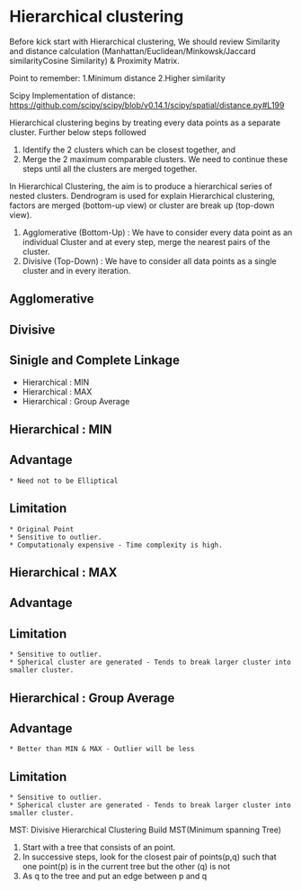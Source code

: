 # Hierarchical clustering 

Before kick start with Hierarchical clustering, We should review Similarity and distance calculation (Manhattan/Euclidean/Minkowsk/Jaccard similarityCosine Similarity) & Proximity Matrix.

Point to remember:
  1.Minimum distance
  2.Higher similarity
  
Scipy Implementation of distance:   https://github.com/scipy/scipy/blob/v0.14.1/scipy/spatial/distance.py#L199

Hierarchical clustering begins by treating every data points as a separate cluster. Further below steps followed
  1. Identify the 2 clusters which can be closest together, and
  2. Merge the 2 maximum comparable clusters. We need to continue these steps until all the clusters are merged together.
  
In Hierarchical Clustering, the aim is to produce a hierarchical series of nested clusters. Dendrogram is used for explain Hierarchical clustering, factors are merged (bottom-up view) or cluster are break up (top-down view).
  1. Agglomerative (Bottom-Up) : We have to consider every data point as an individual Cluster and at every step, merge the nearest pairs of the cluster. 
  2. Divisive (Top-Down) : We have to consider all data points as a single cluster and in every iteration.

## Agglomerative

## Divisive

## Sinigle and Complete Linkage



* Hierarchical : MIN
* Hierarchical : MAX
* Hierarchical : Group Average

## Hierarchical : MIN
  ## Advantage 
    * Need not to be Elliptical
  ## Limitation
    * Original Point
    * Sensitive to outlier.
    * Computationaly expensive - Time complexity is high.


## Hierarchical : MAX
  ## Advantage 

  ## Limitation
    * Sensitive to outlier.
    * Spherical cluster are generated - Tends to break larger cluster into smaller cluster.

## Hierarchical : Group Average
  ## Advantage 
    * Better than MIN & MAX - Outlier will be less
  ## Limitation
    * Sensitive to outlier.
    * Spherical cluster are generated - Tends to break larger cluster into smaller cluster.


MST: Divisive Hierarchical Clustering
Build MST(Minimum spanning Tree)
 1. Start with a tree that consists of an point.
 2. In successive steps, look for the closest pair of points(p,q) such that one point(p) is in the current tree but the other (q) is not
 3. As q to the tree and put an edge between p and q

